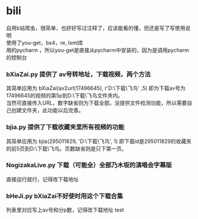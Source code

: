 # bili
自用b站爬虫，很简单，也好好写过注释了，应该能看的懂，但还是写了写使用说明  
使用了you-get，bs4，re, lxml库  
用的pycharm ，所以you-get是直接从pycharm中安装的，因为是调用pycharm的控制台
### bXiaZai.py 提供了 av号转地址，下载视频，两个方法  
其简单应用为 bXiaZai(av2url(17496645), r'D:\下载\飞鸟' ,5) 即为下载av号为17496645的视频的第5p到D:\下载\飞鸟文件夹内。  
当然可直接传入URL，数字缺省则为下载全部。没提供文件检测功能，所以需要自己创建文件夹，此功能以后完善。
### bjia.py 提供了下载收藏夹里所有视频的功能
其简单应用为  bjia(295011829, 'D:\下载\飞鸟', 1) 即下载id是295011829的收藏夹的前5页到D:\下载\飞鸟。页数缺省则是只下第一页。
### NogizakaLive.py 下载（可能全）全部乃木坂的演唱会字幕版
直接运行就行，记得改下载地址
### bHeJi.py bXiaZai不好使时用这个下载合集
列表里对应写上av号和分p数，记得改下载地址
test